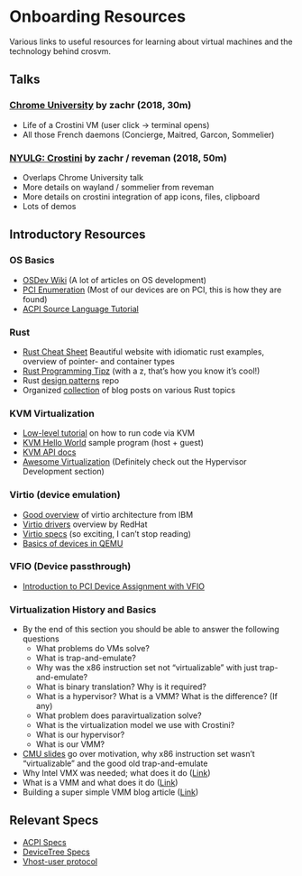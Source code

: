 # Onboarding Resources

Various links to useful resources for learning about virtual machines and the technology behind
crosvm.

## Talks

### [Chrome University](https://www.youtube.com/watch?v=2Pc71zYWFDM) by zachr (2018, 30m)

- Life of a Crostini VM (user click -> terminal opens)
- All those French daemons (Concierge, Maitred, Garcon, Sommelier)

### [NYULG: Crostini](https://www.youtube.com/watch?v=WwrXqDERFm8) by zachr / reveman (2018, 50m)

- Overlaps Chrome University talk
- More details on wayland / sommelier from reveman
- More details on crostini integration of app icons, files, clipboard
- Lots of demos

## Introductory Resources

### OS Basics

- [OSDev Wiki](https://wiki.osdev.org/Main_Page) (A lot of articles on OS development)
- [PCI Enumeration](https://www.khoury.northeastern.edu/~pjd/cs7680/homework/pci-enumeration.html)
  (Most of our devices are on PCI, this is how they are found)
- [ACPI Source Language Tutorial](https://acpica.org/sites/acpica/files/asl_tutorial_v20190625.pdf)

### Rust

- [Rust Cheat Sheet](https://cheats.rs/) Beautiful website with idiomatic rust examples, overview of
  pointer- and container types
- [Rust Programming Tipz](https://github.com/ferrous-systems/elements-of-rust) (with a z, that’s how
  you know it’s cool!)
- Rust [design patterns](https://github.com/rust-unofficial/patterns) repo
- Organized [collection](https://github.com/brson/rust-anthology/blob/master/master-list.md) of blog
  posts on various Rust topics

### KVM Virtualization

- [Low-level tutorial](https://lwn.net/Articles/658511/) on how to run code via KVM
- [KVM Hello World](https://github.com/dpw/kvm-hello-world) sample program (host + guest)
- [KVM API docs](https://www.kernel.org/doc/html/latest/virt/kvm/api.html)
- [Awesome Virtualization](https://github.com/Wenzel/awesome-virtualization) (Definitely check out
  the Hypervisor Development section)

### Virtio (device emulation)

- [Good overview](https://developer.ibm.com/technologies/linux/articles/l-virtio/) of virtio
  architecture from IBM
- [Virtio drivers](https://www.redhat.com/en/blog/virtio-devices-and-drivers-overview-headjack-and-phone)
  overview by RedHat
- [Virtio specs](https://docs.oasis-open.org/virtio/virtio/v1.1/csprd01/virtio-v1.1-csprd01.html)
  (so exciting, I can’t stop reading)
- [Basics of devices in QEMU ](https://www.qemu.org/2018/02/09/understanding-qemu-devices/)

### VFIO (Device passthrough)

- [Introduction to PCI Device Assignment with VFIO](https://www.youtube.com/watch?v=WFkdTFTOTpA)

### Virtualization History and Basics

- By the end of this section you should be able to answer the following questions
  - What problems do VMs solve?
  - What is trap-and-emulate?
  - Why was the x86 instruction set not “virtualizable” with just trap-and-emulate?
  - What is binary translation? Why is it required?
  - What is a hypervisor? What is a VMM? What is the difference? (If any)
  - What problem does paravirtualization solve?
  - What is the virtualization model we use with Crostini?
  - What is our hypervisor?
  - What is our VMM?
- [CMU slides](http://www.cs.cmu.edu/~410-f06/lectures/L31_Virtualization.pdf) go over motivation,
  why x86 instruction set wasn’t “virtualizable” and the good old trap-and-emulate
- Why Intel VMX was needed; what does it do
  ([Link](https://lettieri.iet.unipi.it/virtualization/2018/hardware-assisted-intel-vmx.pdf))
- What is a VMM and what does it do ([Link](http://pages.cs.wisc.edu/~remzi/OSTEP/vmm-intro.pdf))
- Building a super simple VMM blog article
  ([Link](https://unixism.net/2019/10/sparkler-kvm-based-virtual-machine-manager/))

## Relevant Specs

- [ACPI Specs](https://uefi.org/acpi/specs)
- [DeviceTree Specs](https://www.devicetree.org/specifications/)
- [Vhost-user protocol](https://qemu-project.gitlab.io/qemu/interop/vhost-user.html)
